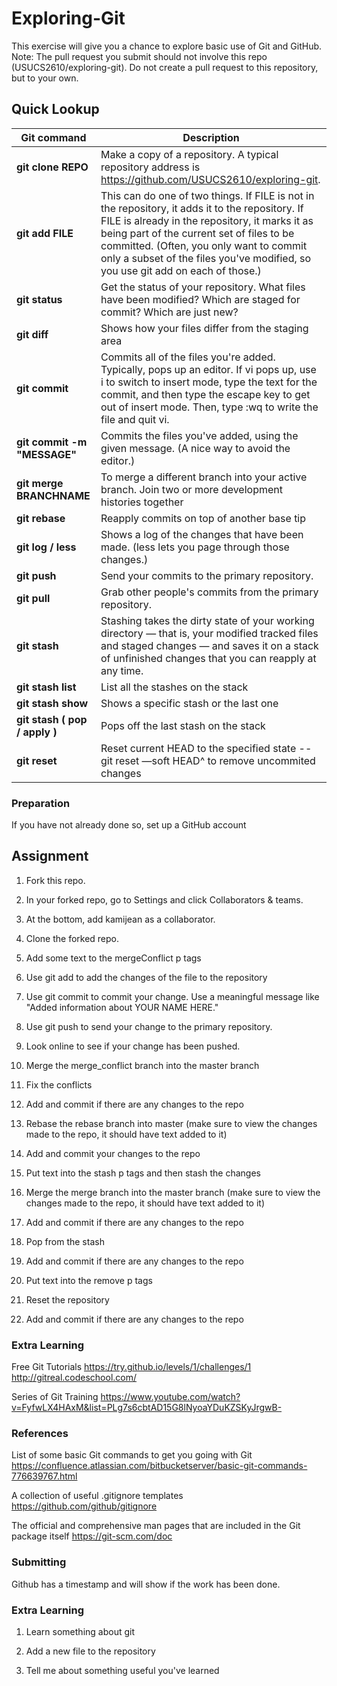 # Exploring-Git

This exercise will give you a chance to explore basic use of Git and GitHub.
Note: The pull request you submit should not involve this repo (USUCS2610/exploring-git). Do not create a pull request to this repository, but to your own.

## Quick Lookup
Git command | Description
--- | ---
**git clone REPO** | Make a copy of a repository. A typical repository address is https://github.com/USUCS2610/exploring-git.
**git add FILE** | This can do one of two things. If FILE is not in the repository, it adds it to the repository. If FILE is already in the repository, it marks it as being part of the current set of files to be committed. (Often, you only want to commit only a subset of the files you've modified, so you use git add on each of those.)
**git status** | Get the status of your repository. What files have been modified? Which are staged for commit? Which are just new?
**git diff** | Shows how your files differ from the staging area
**git commit** | Commits all of the files you're added. Typically, pops up an editor. If vi pops up, use i to switch to insert mode, type the text for the commit, and then type the escape key to get out of insert mode. Then, type :wq to write the file and quit vi.
**git commit -m "MESSAGE"** | Commits the files you've added, using the given message. (A nice way to avoid the editor.)
**git merge BRANCHNAME** | To merge a different branch into your active branch. Join two or more development histories together
**git rebase** | Reapply commits on top of another base tip
**git log / less** | Shows a log of the changes that have been made. (less lets you page through those changes.)
**git push** | Send your commits to the primary repository.
**git pull** | Grab other people's commits from the primary repository.
**git stash** | Stashing takes the dirty state of your working directory — that is, your modified tracked files and staged changes — and saves it on a stack of unfinished changes that you can reapply at any time.
**git stash list** | List all the stashes on the stack
**git stash show** | Shows a specific stash or the last one
**git stash ( pop / apply )** | Pops off the last stash on the stack
**git reset** | Reset current HEAD to the specified state -- git reset —soft HEAD^ to remove uncommited changes
  
### Preparation
If you have not already done so, set up a GitHub account

## Assignment
1) Fork this repo.

2) In your forked repo, go to Settings and click Collaborators & teams.

3) At the bottom, add kamijean as a collaborator.

4) Clone the forked repo.

5) Add some text to the mergeConflict p tags

6) Use git add to add the changes of the file to the repository

7) Use git commit to commit your change. Use a meaningful message like "Added information about YOUR NAME HERE."

8) Use git push to send your change to the primary repository.

9) Look online to see if your change has been pushed.

10) Merge the merge_conflict branch into the master branch

11) Fix the conflicts

12) Add and commit if there are any changes to the repo

13) Rebase the rebase branch into master (make sure to view the changes made to the repo, it should have text added to it)

14) Add and commit your changes to the repo

15) Put text into the stash p tags and then stash the changes

16) Merge the merge branch into the master branch (make sure to view the changes made to the repo, it should have text added to it)

17) Add and commit if there are any changes to the repo

19) Pop from the stash

18) Add and commit if there are any changes to the repo

19) Put text into the remove p tags

20) Reset the repository

21) Add and commit if there are any changes to the repo

### Extra Learning
Free Git Tutorials
https://try.github.io/levels/1/challenges/1
http://gitreal.codeschool.com/

Series of Git Training
https://www.youtube.com/watch?v=FyfwLX4HAxM&list=PLg7s6cbtAD15G8lNyoaYDuKZSKyJrgwB-

### References
List of some basic Git commands to get you going with Git
https://confluence.atlassian.com/bitbucketserver/basic-git-commands-776639767.html

A collection of useful .gitignore templates
https://github.com/github/gitignore

The official and comprehensive man pages that are included in the Git package itself
https://git-scm.com/doc

### Submitting
Github has a timestamp and will show if the work has been done.

### Extra Learning
1) Learn something about git

2) Add a new file to the repository

3) Tell me about something useful you've learned
